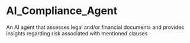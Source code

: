 # AI_Compliance_Agent
An AI agent that assesses legal and/or financial documents and provides insights regarding risk associated with mentioned clauses
